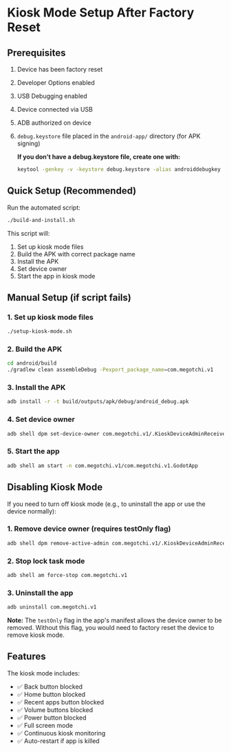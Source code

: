 # Kiosk Mode Setup After Factory Reset

## Prerequisites

1. Device has been factory reset
2. Developer Options enabled
3. USB Debugging enabled
4. Device connected via USB
5. ADB authorized on device
6. `debug.keystore` file placed in the `android-app/` directory (for APK signing)
   
   **If you don't have a debug.keystore file, create one with:**
   ```bash
   keytool -genkey -v -keystore debug.keystore -alias androiddebugkey -keyalg RSA -keysize 2048 -validity 10000 -storepass android -keypass android -dname "CN=Android Debug,O=Android,C=US"
   ```

## Quick Setup (Recommended)

Run the automated script:
```bash
./build-and-install.sh
```

This script will:
1. Set up kiosk mode files
2. Build the APK with correct package name
3. Install the APK
4. Set device owner
5. Start the app in kiosk mode

## Manual Setup (if script fails)

### 1. Set up kiosk mode files
```bash
./setup-kiosk-mode.sh
```

### 2. Build the APK
```bash
cd android/build
./gradlew clean assembleDebug -Pexport_package_name=com.megotchi.v1
```

### 3. Install the APK
```bash
adb install -r -t build/outputs/apk/debug/android_debug.apk
```

### 4. Set device owner
```bash
adb shell dpm set-device-owner com.megotchi.v1/.KioskDeviceAdminReceiver
```

### 5. Start the app
```bash
adb shell am start -n com.megotchi.v1/com.megotchi.v1.GodotApp
```

## Disabling Kiosk Mode

If you need to turn off kiosk mode (e.g., to uninstall the app or use the device normally):

### 1. Remove device owner (requires testOnly flag)
```bash
adb shell dpm remove-active-admin com.megotchi.v1/.KioskDeviceAdminReceiver
```

### 2. Stop lock task mode
```bash
adb shell am force-stop com.megotchi.v1
```

### 3. Uninstall the app
```bash
adb uninstall com.megotchi.v1
```

**Note:** The `testOnly` flag in the app's manifest allows the device owner to be removed. Without this flag, you would need to factory reset the device to remove kiosk mode.

## Features

The kiosk mode includes:
- ✅ Back button blocked
- ✅ Home button blocked
- ✅ Recent apps button blocked
- ✅ Volume buttons blocked
- ✅ Power button blocked
- ✅ Full screen mode
- ✅ Continuous kiosk monitoring
- ✅ Auto-restart if app is killed 